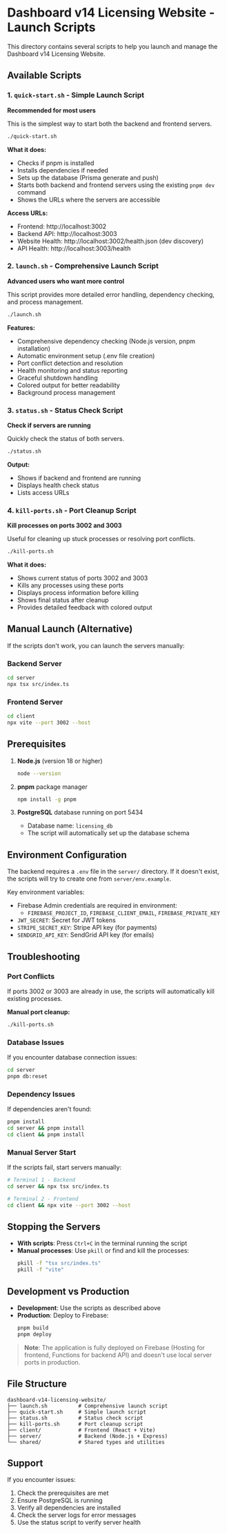 # Dashboard v14 Licensing Website - Launch Scripts

This directory contains several scripts to help you launch and manage the Dashboard v14 Licensing Website.

## Available Scripts

### 1. `quick-start.sh` - Simple Launch Script
**Recommended for most users**

This is the simplest way to start both the backend and frontend servers.

```bash
./quick-start.sh
```

**What it does:**
- Checks if pnpm is installed
- Installs dependencies if needed
- Sets up the database (Prisma generate and push)
- Starts both backend and frontend servers using the existing `pnpm dev` command
- Shows the URLs where the servers are accessible

**Access URLs:**
- Frontend: http://localhost:3002
- Backend API: http://localhost:3003
- Website Health: http://localhost:3002/health.json (dev discovery)
- API Health: http://localhost:3003/health

### 2. `launch.sh` - Comprehensive Launch Script
**Advanced users who want more control**

This script provides more detailed error handling, dependency checking, and process management.

```bash
./launch.sh
```

**Features:**
- Comprehensive dependency checking (Node.js version, pnpm installation)
- Automatic environment setup (.env file creation)
- Port conflict detection and resolution
- Health monitoring and status reporting
- Graceful shutdown handling
- Colored output for better readability
- Background process management

### 3. `status.sh` - Status Check Script
**Check if servers are running**

Quickly check the status of both servers.

```bash
./status.sh
```

**Output:**
- Shows if backend and frontend are running
- Displays health check status
- Lists access URLs

### 4. `kill-ports.sh` - Port Cleanup Script
**Kill processes on ports 3002 and 3003**

Useful for cleaning up stuck processes or resolving port conflicts.

```bash
./kill-ports.sh
```

**What it does:**
- Shows current status of ports 3002 and 3003
- Kills any processes using these ports
- Displays process information before killing
- Shows final status after cleanup
- Provides detailed feedback with colored output

## Manual Launch (Alternative)

If the scripts don't work, you can launch the servers manually:

### Backend Server
```bash
cd server
npx tsx src/index.ts
```

### Frontend Server
```bash
cd client
npx vite --port 3002 --host
```

## Prerequisites

1. **Node.js** (version 18 or higher)
   ```bash
   node --version
   ```

2. **pnpm** package manager
   ```bash
   npm install -g pnpm
   ```

3. **PostgreSQL** database running on port 5434
   - Database name: `licensing_db`
   - The script will automatically set up the database schema

## Environment Configuration

The backend requires a `.env` file in the `server/` directory. If it doesn't exist, the scripts will try to create one from `server/env.example`.

Key environment variables:
- Firebase Admin credentials are required in environment:
  - `FIREBASE_PROJECT_ID`, `FIREBASE_CLIENT_EMAIL`, `FIREBASE_PRIVATE_KEY`
- `JWT_SECRET`: Secret for JWT tokens
- `STRIPE_SECRET_KEY`: Stripe API key (for payments)
- `SENDGRID_API_KEY`: SendGrid API key (for emails)

## Troubleshooting

### Port Conflicts
If ports 3002 or 3003 are already in use, the scripts will automatically kill existing processes.

**Manual port cleanup:**
```bash
./kill-ports.sh
```

### Database Issues
If you encounter database connection issues:
```bash
cd server
pnpm db:reset
```

### Dependency Issues
If dependencies aren't found:
```bash
pnpm install
cd server && pnpm install
cd client && pnpm install
```

### Manual Server Start
If the scripts fail, start servers manually:
```bash
# Terminal 1 - Backend
cd server && npx tsx src/index.ts

# Terminal 2 - Frontend  
cd client && npx vite --port 3002 --host
```

## Stopping the Servers

- **With scripts**: Press `Ctrl+C` in the terminal running the script
- **Manual processes**: Use `pkill` or find and kill the processes:
  ```bash
  pkill -f "tsx src/index.ts"
  pkill -f "vite"
  ```

## Development vs Production

- **Development**: Use the scripts as described above
- **Production**: Deploy to Firebase:
  ```bash
  pnpm build
  pnpm deploy
  ```

> **Note**: The application is fully deployed on Firebase (Hosting for frontend, Functions for backend API) and doesn't use local server ports in production.

## File Structure

```
dashboard-v14-licensing-website/
├── launch.sh          # Comprehensive launch script
├── quick-start.sh     # Simple launch script
├── status.sh          # Status check script
├── kill-ports.sh      # Port cleanup script
├── client/            # Frontend (React + Vite)
├── server/            # Backend (Node.js + Express)
└── shared/            # Shared types and utilities
```

## Support

If you encounter issues:
1. Check the prerequisites are met
2. Ensure PostgreSQL is running
3. Verify all dependencies are installed
4. Check the server logs for error messages
5. Use the status script to verify server health
